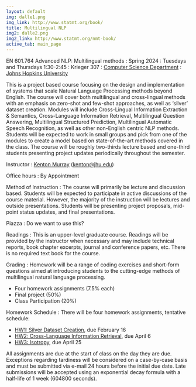 ```yaml
---
layout: default
img: dalle1.png
img_link: http://www.statmt.org/book/
title: Multilingual NLP
img2: dalle2.png
img2_link: http://www.statmt.org/nmt-book/
active_tab: main_page
---
```


EN 601.764 Advanced NLP: Multilingual methods
: Spring 2024
: Tuesdays and Thursdays 1:30-2:45
: Krieger 307
: [Computer Science Department](http://www.cs.jhu.edu/)
: [Johns Hopkins University](http://www.jhu.edu/)

This is a project based course focusing on the design and implementation of systems that scale Natural Language Processing methods beyond English. The course will cover both multilingual and cross-lingual methods with an emphasis on zero-shot and few-shot approaches, as well as ‘silver’ dataset creation. Modules will include Cross-Lingual Information Extraction & Semantics, Cross-Language Information Retrieval, Multilingual Question Answering, Multilingual Structured Prediction, Multilingual Automatic Speech Recognition, as well as other non-English centric NLP methods. Students will be expected to work in small groups and pick from one of the modules to create a model based on state-of-the-art methods covered in the class. The course will be roughly two-thirds lecture based and one-third students presenting project updates periodically throughout the semester.

Instructor
: [Kenton Murray](http://www.kentonmurray.com) (<kenton@jhu.edu>)

Office hours
: By Appointment

Method of Instruction
: The course will primarily be lecture and discussion based. Students will be expected to participate in active discussions of the course material. However, the majority of the instruction will be lectures and outside presentations. Students will be presenting project proposals, mid-point status updates, and final presentations. 

Piazza
: Do we want to use this?

Readings
: This is an upper-level graduate course. Readings will be provided by the instructor when necessary and may include technical reports, book chapter excerpts, journal and conference papers, etc. There is no required text book for the course.

Grading
: Homework will be a range of coding exercises and short-form questions aimed at introducing students to the cutting-edge methods of multilingual natural language processing.

* Four homework assignments (7.5% each)
* Final project (50%)
* Class Participation (20%)

Homework Schedule
: There will be four homework assignments, tentative schedule:
* [HW1: Silver Dataset Creation](hw0.md), due February 16
* [HW2: Cross-Language Information Retrieval](hw1.md), due April 6
* [HW3: Isotropy](hw2.md), due April 25

All assignments are due at the start of class on the day they are due. Exceptions regarding tardiness will be considered on a case-by-case basis and must be submitted via e-mail 24 hours before the initial due date. Late submissions will be accepted using an exponential decay formula with a half-life of 1 week (604800 seconds).
